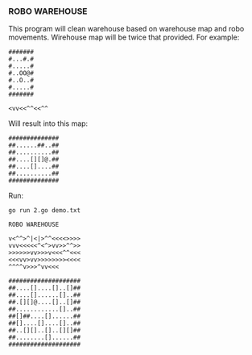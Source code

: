 ### ROBO WAREHOUSE

This program will clean warehouse based on warehouse map and robo movements.
Wirehouse map will be twice that provided. For example:

```
#######
#...#.#
#.....#
#..OO@#
#..O..#
#.....#
#######

<vv<<^^<<^^
```

Will result into this map:
```
##############
##......##..##
##..........##
##....[][]@.##
##....[]....##
##..........##
##############
```

Run:
```
go run 2.go demo.txt

ROBO WAREHOUSE

v<^^>^|<|>^^<<<<>>>>
vvv<<<<<^<^>vv>>^^>>
>>>>>>vv>>>v<<<^^<<<
<<<vv>vv>>>>>>>><<<<
^^^^v>>>^vv<<<

####################
##....[]....[]..[]##
##....[]......[]..##
##.[][]@....[]..[]##
##............[]..##
##[]##....[]......##
##[]....[]....[]..##
##..[][]..[]..[][]##
##........[]......##
####################
```
